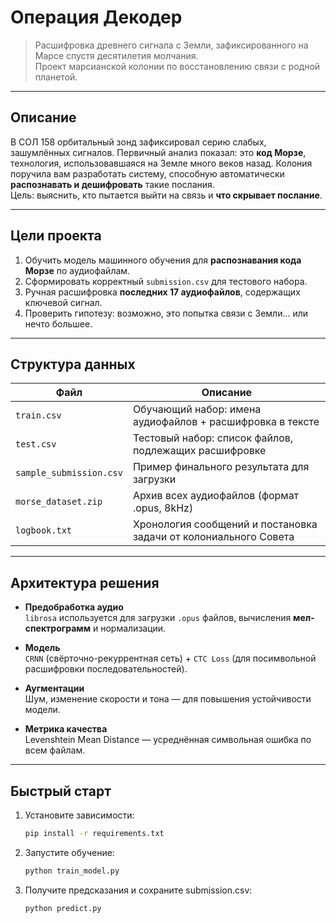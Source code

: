 #  Операция Декодер

>  Расшифровка древнего сигнала с Земли, зафиксированного на Марсе спустя десятилетия молчания.  
> Проект марсианской колонии по восстановлению связи с родной планетой.

---

##  Описание

В СОЛ 158 орбитальный зонд зафиксировал серию слабых, зашумлённых сигналов. Первичный анализ показал: это **код Морзе**, технология, использовавшаяся на Земле много веков назад. Колония поручила вам разработать систему, способную автоматически **распознавать и дешифровать** такие послания.  
Цель: выяснить, кто пытается выйти на связь и **что скрывает послание**.

---

##  Цели проекта

1. Обучить модель машинного обучения для **распознавания кода Морзе** по аудиофайлам.
2. Сформировать корректный `submission.csv` для тестового набора.
3.  Ручная расшифровка **последних 17 аудиофайлов**, содержащих ключевой сигнал.
4. Проверить гипотезу: возможно, это попытка связи с Земли... или нечто большее.

---

## Структура данных

| Файл                    | Описание                                                                 |
|-------------------------|--------------------------------------------------------------------------|
| `train.csv`             | Обучающий набор: имена аудиофайлов + расшифровка в тексте                |
| `test.csv`              | Тестовый набор: список файлов, подлежащих расшифровке                    |
| `sample_submission.csv` | Пример финального результата для загрузки                               |
| `morse_dataset.zip`     | Архив всех аудиофайлов (формат .opus, 8kHz)                              |
| `logbook.txt`           | Хронология сообщений и постановка задачи от колониального Совета         |

---

## Архитектура решения

-  **Предобработка аудио**  
  `librosa` используется для загрузки `.opus` файлов, вычисления **мел-спектрограмм** и нормализации.
  
-  **Модель**  
  `CRNN` (свёрточно-рекуррентная сеть) + `CTC Loss` (для посимвольной расшифровки последовательностей).

-  **Аугментации**  
  Шум, изменение скорости и тона — для повышения устойчивости модели.

-  **Метрика качества**  
  Levenshtein Mean Distance — усреднённая символьная ошибка по всем файлам.

---

##  Быстрый старт

1. Установите зависимости:
   ```bash
   pip install -r requirements.txt
2. Запустите обучение:
   ```bash
   python train_model.py
3. Получите предсказания и сохраните submission.csv:
   ```bash
   python predict.py
